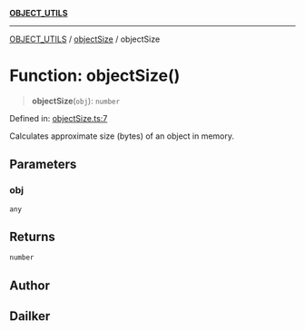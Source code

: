 [**OBJECT_UTILS**](../../README.md)

***

[OBJECT_UTILS](../../README.md) / [objectSize](../README.md) / objectSize

# Function: objectSize()

> **objectSize**(`obj`): `number`

Defined in: [objectSize.ts:7](https://github.com/dailker/everyutil/blob/26e2bb73429918cf0d08899e9efd90b82a42c92e/src/object/objectSize.ts#L7)

Calculates approximate size (bytes) of an object in memory.

## Parameters

### obj

`any`

## Returns

`number`

## Author

## Dailker
